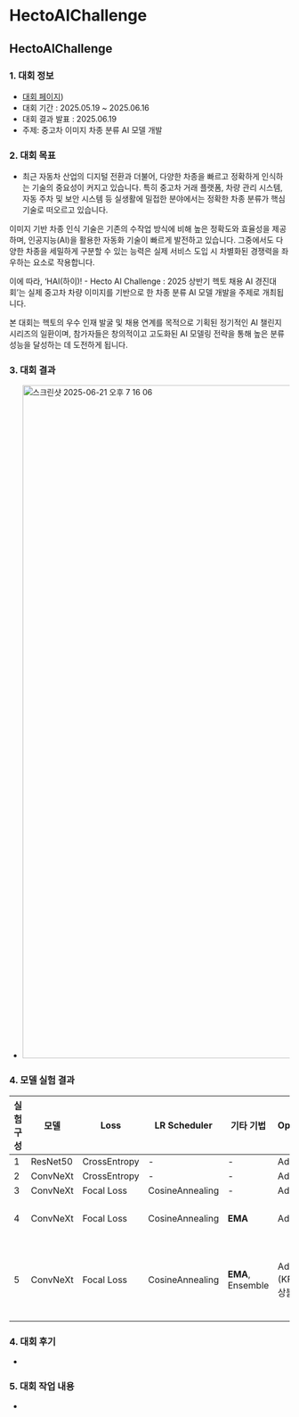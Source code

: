# HectoAIChallenge

## HectoAIChallenge

### 1. 대회 정보

 - [대회 페이지](https://dacon.io/competitions/official/236493/overview/description))
 - 대회 기간 : 2025.05.19 ~ 2025.06.16
 - 대회 결과 발표 : 2025.06.19
 - 주제: 중고차 이미지 차종 분류 AI 모델 개발

### 2. 대회 목표
 - 최근 자동차 산업의 디지털 전환과 더불어, 다양한 차종을 빠르고 정확하게 인식하는 기술의 중요성이 커지고 있습니다. 특히 중고차 거래 플랫폼, 차량 관리 시스템, 자동 주차 및 보안 시스템 등 실생활에 밀접한 분야에서는 정확한 차종 분류가 핵심 기술로 떠오르고 있습니다.

이미지 기반 차종 인식 기술은 기존의 수작업 방식에 비해 높은 정확도와 효율성을 제공하며, 인공지능(AI)을 활용한 자동화 기술이 빠르게 발전하고 있습니다. 그중에서도 다양한 차종을 세밀하게 구분할 수 있는 능력은 실제 서비스 도입 시 차별화된 경쟁력을 좌우하는 요소로 작용합니다.

이에 따라, ‘HAI(하이)! - Hecto AI Challenge : 2025 상반기 헥토 채용 AI 경진대회’는 실제 중고차 차량 이미지를 기반으로 한 차종 분류 AI 모델 개발을 주제로 개최됩니다.

본 대회는 헥토의 우수 인재 발굴 및 채용 연계를 목적으로 기획된 정기적인 AI 챌린지 시리즈의 일환이며, 참가자들은 창의적이고 고도화된 AI 모델링 전략을 통해 높은 분류 성능을 달성하는 데 도전하게 됩니다.

### 3. 대회 결과
 - <img width="1207" alt="스크린샷 2025-06-21 오후 7 16 06" src="https://github.com/user-attachments/assets/3c340a77-62e7-4af2-8783-ba8c057bc5b2" />

### 4. 모델 실험 결과

| 실험 구성 | 모델 | Loss | LR Scheduler | 기타 기법 | Optimizer | Score (Log Loss) |
|-----------|-----------|-------|------|--------------|-----------|------------------|
| 1 | ResNet50 | CrossEntropy | - | - | AdamW | **0.317** |
| 2 | ConvNeXt | CrossEntropy | - | - | AdamW | **0.251** |
| 3 | ConvNeXt | Focal Loss | CosineAnnealing | - | AdamW | **0.195** |
| 4 | ConvNeXt | Focal Loss | CosineAnnealing | **EMA** | AdamW | **0.185 (최종 제출)**  |
| 5 | ConvNeXt | Focal Loss | CosineAnnealing | **EMA**, Ensemble | AdamW (KFold 앙상블) |  **0.172 (대회 종료 후 추가 실험)***  |

### 4. 대회 후기
 - 

### 5. 대회 작업 내용
 - 
